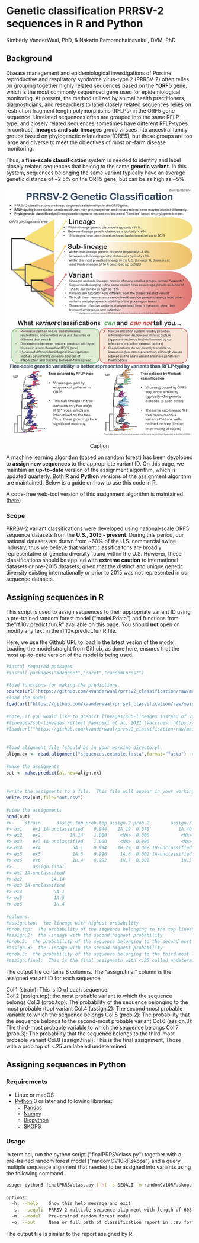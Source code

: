 Genetic classification PRRSV-2 sequences in R and Python
================
Kimberly VanderWaal, PhD, & Nakarin Pamornchainavakul, DVM, PhD

## Background

Disease management and epidemiological investigations of Porcine
reproductive and respiratory syndrome virus-type 2 (PRRSV-2) often
relies on grouping together highly related sequences based on the
\***ORF5** gene, which is the most commonly sequenced gene used for
epidemiological monitoring. At present, the method utilized by animal
health practitioners, diagnosticians, and researchers to label closely
related sequences relies on restriction fragment length polymorphisms
(RFLPs) in the ORF5 gene sequence. Unrelated sequences often are grouped
into the same RFLP-type, and closely related sequences sometimes have
different RFLP-types. In contrast, **lineages and sub-lineages** group
virsues into ancestral family groups based on phylogenetic relatedness
(ORF5), but these groups are too large and diverse to meet the
objectives of most on-farm disease monitoring.

Thus, a **fine-scale classification** system is needed to identify and
label closely related sequences that belong to the same **genetic
variant**. In this system, sequences belonging the same variant
typically have an average genetic distance of \~2.5% on the ORF5 gene,
but can be as high as \~5%.

<div class="figure" style="text-align: center">

<img src="infographicPRRSV2.1.jpg" alt="Caption"  />
<p class="caption">
Caption
</p>

</div>

A machine learning algorithm (based on random forest) has been devoloped
to **assign new sequences** to the appropriate variant ID. On this page,
we maintain an **up-to-date** version of the assignment algorithm, which
is updated quarterly. Both **R** and **Python** versions of the
assignment algorithm are maintained. Below is a guide on how to use this
code in R.

A code-free web-tool version of this assignment algorithm is maintained
([here](https://stemma.shinyapps.io/PRRSLoom-variants/))

### Scope

PRRSV-2 variant classifications were developed using national-scale ORF5
sequence datasets from the **U.S., 2015 - present**. During this period,
our national datasets are drawn from \~60% of the U.S. commercial swine
industry, thus we believe that variant classificaitons are broadly
representative of genetic diversity found within the U.S. However, these
classifications should be applied with **extreme caution** to
international datasets or pre-2015 datasets, given that the distinct and
unique genetic diversity existing internationally or prior to 2015 was
not represented in our sequence datasets.

## Assigning sequences in R

This script is used to assign sequences to their appropriate variant ID
using a pre-trained random forest model (“model.Rdata”) and functions
from the”rf.10v.predict.fun.R” available on this page. You should
**not** open or modify any text in the rf.10v.predict.fun.R file.

Here, we use the Github URL to load in the latest vesion of the model.
Loading the model straight from Github, as done here, ensures that the
most up-to-date version of the model is being used.

``` r
#instal required packages
#install.packages("adegenet","caret","randomForest")

#load functions for making the predictions.
source(url("https://github.com/kvanderwaal/prrsv2_classification/raw/main/rf10v.predict.fun.R"))
#load the model
load(url("https://github.com/kvanderwaal/prrsv2_classification/raw/main/model.Rdata"))

#note, if you would like to predict lineages/sub-lineages instead of variants, you can load this model instead.
#lineages/sub-lineages reflect Paploski et al. 2021 (Vaccines: https://dx.doi.org/10.3201/eid2208.160496) and Yim-im et al. 2023 (Microbiology Spectrum: https://dx.doi.org/10.1128/spectrum.02916-23)
#load(url("https://github.com/kvanderwaal/prrsv2_classification/raw/main/model.rf10v.new.lin.11.2023.Rdata"))


#load alignment file (should be in your working directory). 
align.ex <- read.alignment("sequences.example.fasta",format="fasta")  #An example sequence file is available for download from Github, and should be placed in your working directory.  This should be replaced with your own .fasta file

#make the assigments
out <- make.predict(al.new=align.ex)


#write the assigments to a file.  This file will appear in your working directory
write.csv(out,file="out.csv")

#view the assignments
head(out)
#>     strain      assign.top prob.top assign.2 prob.2        assign.3 prob.3
#> ex1    ex1 1A-unclassified    0.844    1A.19  0.078           1A.40  0.014
#> ex2    ex2           1A.14    1.000     <NA>  0.000            <NA>  0.000
#> ex3    ex3 1A-unclassified    1.000     <NA>  0.000            <NA>  0.000
#> ex4    ex4            5A.1    0.994    1H.29  0.002 1H-unclassified  0.002
#> ex5    ex5            1A.5    0.996     1A.6  0.002 1A-unclassified  0.002
#> ex6    ex6            1H.4    0.992     1H.7  0.002            1H.3  0.002
#>        assign.final
#> ex1 1A-unclassified
#> ex2           1A.14
#> ex3 1A-unclassified
#> ex4            5A.1
#> ex5            1A.5
#> ex6            1H.4

#columns:
#assign.top:  the lineage with highest probability
#prob.top:  The probability of the sequence belonging to the top lineage
#assign.2:  the lineage with the second highest probability
#prob.2:  the probability of the sequence belonging to the second most likely lineage
#assign.3:  the lineage with the second highest probability
#prob.3:  the probability of the sequence belonging to the third most likely lineage
#assign.final:  This is the final assignemtn with <.25 called undetermined
```

The output file contains 8 columns. The “assign.final” column is the
assigned variant ID for each sequence.

Col.1 (strain): This is ID of each sequence.  
Col.2 (assign.top): the most probable variant to which the sequence
belongs Col.3 (prob.top): The probability of the sequence belonging to
the most probable (top) variant Col.4 (assign.2): The second-most
probable variable to which the sequence belongs Col.5 (prob.2): The
probability that the sequence belongs to the second-most probable
variant Col.6 (assign.3): The third-most probable variable to which the
sequence belongs Col.7 (prob.3): The probability that the sequence
belongs to the third-most probable variant Col.8 (assign.final): This is
the final assignment, Those with a prob.top of \<.25 are labeled
undetermined

## Assigning sequences in Python
### Requirements

* Linux or macOS
* [Python](https://www.python.org/) 3 or later and following libraries:
    * [Pandas](https://pandas.pydata.org/)
    * [Numpy](https://numpy.org/install/)
    * [Biopython](https://biopython.org/)
    * [SKOPS](https://github.com/skops-dev/skops)

### Usage
In terminal, run the python script ("finalPRRSVclass.py") together with a pre-trained random forest model ("randomCV10RF.skops") and a query multiple sequence alignment that needed to be assigned into variants using the following command.

```bash
usage: python3 finalPRRSVclass.py [-h] -s SEQALI -m randomCV10RF.skops -o OUT

options:
  -h, --help    Show this help message and exit
  -s, --seqali  PRRSV-2 multiple sequence alignment with length of 603 nt in FASTA format
  -m, --model   Pre-trained random forest model
  -o, --out     Name or full path of classification report in .csv format
```

The output file is similar to the report assigned by R.
